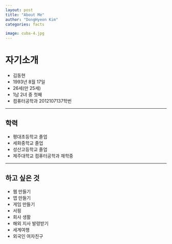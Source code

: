 ```yaml
---
layout: post
title: "About Me"
author: "DongHyeon Kim"
categories: facts

image: cuba-4.jpg
---
```

# 자기소개
* 김동현
* 1993년 8월 17일
* 26세(만 25세)
* 1남 2녀 중 첫째
* 컴퓨터공학과 2012107137학번

***
## 학력
* 평대초등학교 졸업
* 세화중학교 졸업
* 성산고등학교 졸업
* 제주대학교 컴퓨터공학과 재학중

***
## 하고 싶은 것
* 웹 만들기
* 앱 만들기
* 게임 만들기
* 서핑
* 회사 생활
* 해외 지사 발령받기
* 세계여행
* 외국인 여자친구 
